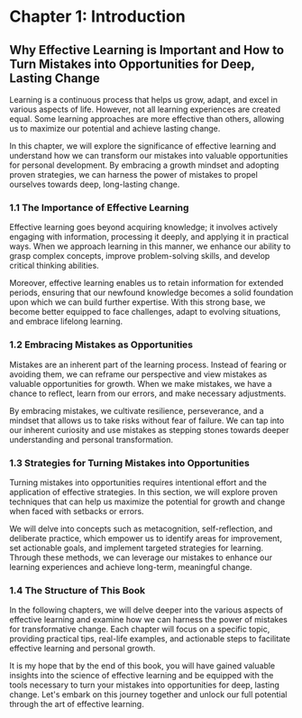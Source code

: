 Chapter 1: Introduction
=======================

Why Effective Learning is Important and How to Turn Mistakes into Opportunities for Deep, Lasting Change
--------------------------------------------------------------------------------------------------------

Learning is a continuous process that helps us grow, adapt, and excel in various aspects of life. However, not all learning experiences are created equal. Some learning approaches are more effective than others, allowing us to maximize our potential and achieve lasting change.

In this chapter, we will explore the significance of effective learning and understand how we can transform our mistakes into valuable opportunities for personal development. By embracing a growth mindset and adopting proven strategies, we can harness the power of mistakes to propel ourselves towards deep, long-lasting change.

### 1.1 The Importance of Effective Learning

Effective learning goes beyond acquiring knowledge; it involves actively engaging with information, processing it deeply, and applying it in practical ways. When we approach learning in this manner, we enhance our ability to grasp complex concepts, improve problem-solving skills, and develop critical thinking abilities.

Moreover, effective learning enables us to retain information for extended periods, ensuring that our newfound knowledge becomes a solid foundation upon which we can build further expertise. With this strong base, we become better equipped to face challenges, adapt to evolving situations, and embrace lifelong learning.

### 1.2 Embracing Mistakes as Opportunities

Mistakes are an inherent part of the learning process. Instead of fearing or avoiding them, we can reframe our perspective and view mistakes as valuable opportunities for growth. When we make mistakes, we have a chance to reflect, learn from our errors, and make necessary adjustments.

By embracing mistakes, we cultivate resilience, perseverance, and a mindset that allows us to take risks without fear of failure. We can tap into our inherent curiosity and use mistakes as stepping stones towards deeper understanding and personal transformation.

### 1.3 Strategies for Turning Mistakes into Opportunities

Turning mistakes into opportunities requires intentional effort and the application of effective strategies. In this section, we will explore proven techniques that can help us maximize the potential for growth and change when faced with setbacks or errors.

We will delve into concepts such as metacognition, self-reflection, and deliberate practice, which empower us to identify areas for improvement, set actionable goals, and implement targeted strategies for learning. Through these methods, we can leverage our mistakes to enhance our learning experiences and achieve long-term, meaningful change.

### 1.4 The Structure of This Book

In the following chapters, we will delve deeper into the various aspects of effective learning and examine how we can harness the power of mistakes for transformative change. Each chapter will focus on a specific topic, providing practical tips, real-life examples, and actionable steps to facilitate effective learning and personal growth.

It is my hope that by the end of this book, you will have gained valuable insights into the science of effective learning and be equipped with the tools necessary to turn your mistakes into opportunities for deep, lasting change. Let's embark on this journey together and unlock our full potential through the art of effective learning.
